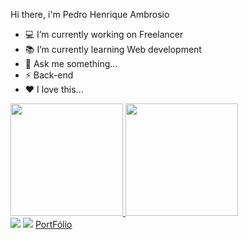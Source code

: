 Hi there, i'm Pedro Henrique Ambrosio

- 💻 I’m currently working on Freelancer
- 📚 I’m currently learning Web development
- 💬 Ask me something...
- ⚡ Back-end
- ❤ I love this...
<div>
  <a href="https://github.com/pedrohambrosioo">
  <img height="180em" src="https://github-readme-stats-eight-theta.vercel.app/api?username=pedrohambrosioo&show_icons=true&theme=dark&include_all_commits=true&count_private=true"/>
  <img height="180em" src="https://github-readme-stats-eight-theta.vercel.app/api/top-langs/?username=pedrohambrosioo&layout=compact&langs_count=8&theme=dark"/>
<div>
<div>
  <a href="https://www.linkedin.com/in/pedro-ambrosio-659203271/" target="_blank"><img src="https://img.shields.io/badge/-LinkedIn-%230077B5?style=for-the-badge&logo=linkedin&logoColor=white" target="_blank"></a> 
  <a href="https://instagram.com/pedrohambrosioo?igshid=NGVhN2U2NjQ0Yg==" target="_blank"><img src="https://img.shields.io/badge/-Instagram-%23E4405F?style=for-the-badge&logo=instagram&logoColor=white" target="_blank"></a>  
  <a href="https://ambrosio-web.vercel.app/" target="blank">PortFólio</a>  

</div>
</div>
